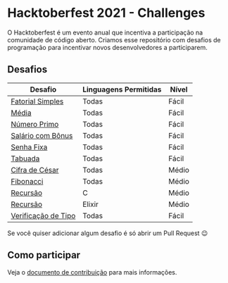 # Hacktoberfest 2021 - Challenges

O Hacktoberfest é um evento anual que incentiva a participação na comunidade de código aberto. Criamos esse repositório com desafios de programação para incentivar novos desenvolvedores a participarem.

## Desafios

Desafio | Linguagens Permitidas | Nível
--------|-----------------------|------
[Fatorial Simples](/fatorial-simples/README.md) | Todas | Fácil
[Média](/media/README.md) | Todas | Fácil
[Número Primo](/numero-primo/README.md) | Todas | Fácil
[Salário com Bônus](/salario-com-bonus/README.md) | Todas | Fácil
[Senha Fixa](/senha-fixa/README.md) | Todas | Fácil
[Tabuada](/tabuada/README.md) | Todas | Fácil
[Cifra de César](/cifra-de-cesar/README.md) | Todas | Médio
[Fibonacci](/fibonacci/README.md) | Todas | Médio
[Recursão](/string_c/README.md) | C | Médio
[Recursão](/recursao/README.md) | Elixir | Médio
[Verificação de Tipo](/Verificação-de-tipo/README.md) | Todas | Fácil

Se você quiser adicionar algum desafio é só abrir um Pull Request 😉

## Como participar
Veja o [documento de contribuição](CONTRIBUTING.md) para mais informações.
